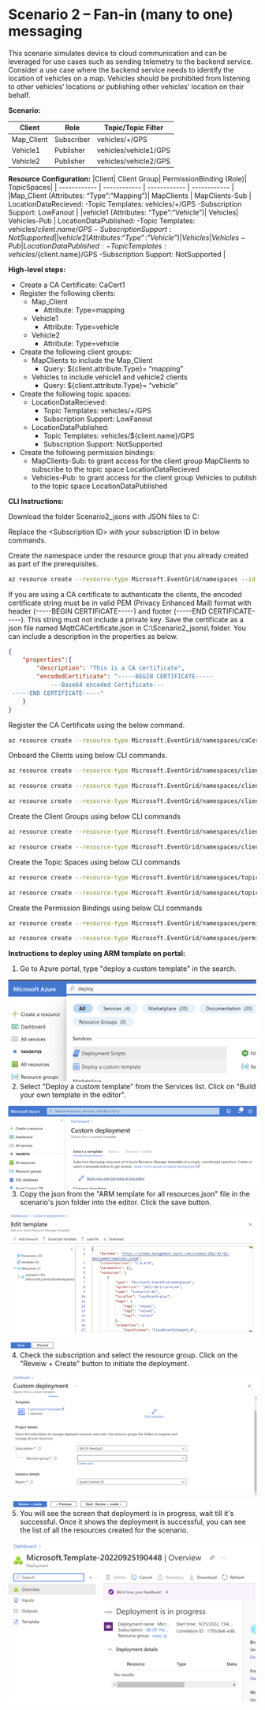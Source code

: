 # Scenario 2 – Fan-in (many to one) messaging
This scenario simulates device to cloud communication and can be leveraged for use cases such as sending telemetry to the backend service. Consider a use case where the backend service needs to identify the location of vehicles on a map. Vehicles should be prohibited from listening to other vehicles’ locations or publishing other vehicles’ location on their behalf.

**Scenario:**

|Client | Role | Topic/Topic Filter|
| ------------ | ------------ | ------------ |
|Map_Client | Subscriber | vehicles/+/GPS |
|Vehicle1 | Publisher | vehicles/vehicle1/GPS |
|Vehicle2 | Publisher | vehicles/vehicle2/GPS |

**Resource Configuration:**
|Client| Client Group| PermissionBinding (Role)| TopicSpaces|
| ------------ | ------------ | ------------ | ------------ |
|Map_Client (Attributes: “Type”:”Mapping”)| MapClients | MapClients-Sub |  LocationDataRecieved: -Topic Templates: vehicles/+/GPS -Subscription Support: LowFanout |
|vehicle1 (Attributes: “Type”:”Vehicle”)| Vehicles| Vehicles-Pub |  LocationDataPublished: -Topic Templates: vehicles/${client.name}/GPS -Subscription Support: NotSupported |
|vehicle2 (Attributes: “Type”:”Vehicle”)| Vehicles| Vehicles-Pub |  LocationDataPublished: -Topic Templates: vehicles/${client.name}/GPS -Subscription Support: NotSupported |


**High-level steps:**
- Create a CA Certificate: CaCert1
- Register the following clients:
	- Map_Client 
		- Attribute: Type=mapping
	- Vehicle1
		- Attribute: Type=vehicle
	- Vehicle2
		- Attribute: Type=vehicle
- Create the following client groups:
	- MapClients to include the Map_Client
		- Query: ${client.attribute.Type}= “mapping”
	- Vehicles to include vehicle1 and vehicle2 clients
		- Query: ${client.attribute.Type}= “vehicle”
- Create the following topic spaces:
	- LocationDataRecieved:
		- Topic Templates: vehicles/+/GPS
		- Subscription Support: LowFanout
	- LocationDataPublished:
		- Topic Templates: vehicles/${client.name}/GPS
		- Subscription Support: NotSupported
- Create the following permission bindings:
	- MapClients-Sub: to grant access for the client group MapClients to subscribe to the topic space LocationDataRecieved
	- Vehicles-Pub: to grant access for the client group Vehicles to publish to the topic space LocationDataPublished




**CLI Instructions:**

Download the folder Scenario2_jsons with JSON files to C:

Replace the \<Subscription ID\> with your subscription ID in below commands.

Create the namespace under the resource group that you already created as part of the prerequisites.

```bash
az resource create --resource-type Microsoft.EventGrid/namespaces --id /subscriptions/<Subscription ID>/resourceGroups/MQTT-Pri-Prev-rg1/providers/Microsoft.EventGrid/namespaces/Scenario2 --is-full-object --api-version 2022-10-15-preview --properties @C:\Scenario2_jsons\NS_Scenario2.json
```

If you are using a CA certificate to authenticate the clients, the encoded certificate string must be in valid PEM (Privacy Enhanced Mail) format with header (-----BEGIN CERTIFICATE-----) and footer (-----END CERTIFICATE-----). This string must not include a private key. Save the certificate as a json file named MqttCACertificate.json in C:\Scenario2_jsons\ folder.  You can include a description in the properties as below.

```json
{
    "properties":{
   	    "description": "This is a CA certificate",
        "encodedCertificate": "-----BEGIN CERTIFICATE-----
			---Base64 encoded Certificate---
 -----END CERTIFICATE-----"
    }
}
```

Register the CA Certificate using the below command.

```bash
az resource create --resource-type Microsoft.EventGrid/namespaces/caCertificates --id /subscriptions/<Subscription ID>/resourceGroups/MQTT-Pri-Prev-rg1/providers/Microsoft.EventGrid/namespaces/Scenario2/caCertificates/CACert --api-version 2022-10-15-preview --properties @C:\Scenario2_jsons\MqttCACertificate.json
```

Onboard the Clients using below CLI commands.

```bash
az resource create --resource-type Microsoft.EventGrid/namespaces/clients --id /subscriptions/<Subscription ID>/resourceGroups/MQTT-Pri-Prev-rg1/providers/Microsoft.EventGrid/namespaces/Scenario2/clients/Map_Client --api-version 2022-10-15-preview --properties @C:\Scenario2_jsons\C_Map_Client.json
```

```bash
az resource create --resource-type Microsoft.EventGrid/namespaces/clients --id /subscriptions/<Subscription ID>/resourceGroups/MQTT-Pri-Prev-rg1/providers/Microsoft.EventGrid/namespaces/Scenario2/clients/Vehicle1 --api-version 2022-10-15-preview --properties @C:\Scenario2_jsons\C_Vehicle1.json
```

```bash
az resource create --resource-type Microsoft.EventGrid/namespaces/clients --id /subscriptions/<Subscription ID>/resourceGroups/MQTT-Pri-Prev-rg1/providers/Microsoft.EventGrid/namespaces/Scenario2/clients/Vehicle2 --api-version 2022-10-15-preview --properties @C:\Scenario2_jsons\C_Vehicle2.json
```

Create the Client Groups using below CLI commands

```bash
az resource create --resource-type Microsoft.EventGrid/namespaces/clientGroups --id /subscriptions/<Subscription ID>/resourceGroups/MQTT-Pri-Prev-rg1/providers/Microsoft.EventGrid/namespaces/Scenario2/clientGroups/MapClients --api-version 2022-10-15-preview --properties @C:\Scenario2_jsons\CG_MapClients.json
```

```bash
az resource create --resource-type Microsoft.EventGrid/namespaces/clientGroups --id /subscriptions/<Subscription ID>/resourceGroups/MQTT-Pri-Prev-rg1/providers/Microsoft.EventGrid/namespaces/Scenario2/clientGroups/Vehicles --api-version 2022-10-15-preview --properties @C:\Scenario2_jsons\CG_Vehicles.json
```

Create the Topic Spaces using below CLI commands

```bash
az resource create --resource-type Microsoft.EventGrid/namespaces/topicSpaces --id /subscriptions/<Subscription ID>/resourceGroups/MQTT-Pri-Prev-rg1/providers/Microsoft.EventGrid/namespaces/Scenario2/topicSpaces/LocationDataRecieved --api-version 2022-10-15-preview --properties @C:\Scenario2_jsons\TS_LocationDataRecieved.json
```

```bash
az resource create --resource-type Microsoft.EventGrid/namespaces/topicSpaces --id /subscriptions/<Subscription ID>/resourceGroups/MQTT-Pri-Prev-rg1/providers/Microsoft.EventGrid/namespaces/Scenario2/topicSpaces/LocationDataPublished --api-version 2022-10-15-preview --properties @C:\Scenario2_jsons\TS_LocationDataPublished.json
```

Create the Permission Bindings using below CLI commands

```bash
az resource create --resource-type Microsoft.EventGrid/namespaces/permissionBindings --id /subscriptions/<Subscription ID>/resourceGroups/MQTT-Pri-Prev-rg1/providers/Microsoft.EventGrid/namespaces/Scenario2/permissionBindings/MapClients-Sub --api-version 2022-10-15-preview --properties @C:\Scenario2_jsons\PB_MapClients-Sub.json
```

```bash
az resource create --resource-type Microsoft.EventGrid/namespaces/permissionBindings --id /subscriptions/<Subscription ID>/resourceGroups/MQTT-Pri-Prev-rg1/providers/Microsoft.EventGrid/namespaces/Scenario2/permissionBindings/Vehicles-Pub --api-version 2022-10-15-preview --properties @C:\Scenario2_jsons\PB_Vehicles-Pub.json
```


**Instructions to deploy using ARM template on portal:**

1. Go to Azure portal, type "deploy a custom template" in the search.

<img src="Deploy ARM template on portal 1.png"
     alt="Deploy ARM template on portal 1"
     style="float: left; margin-right: 10px;" />


2. Select "Deploy a custom template" from the Services list.  Click on "Build your own template in the editor".

<img src="Deploy ARM template on portal 2.png"
     alt="Deploy ARM template on portal 2"
     style="float: left; margin-right: 10px;" />

3. Copy the json from the "ARM template for all resources.json" file in the scenario's json folder into the editor.  Click the save button.
	 
<img src="Deploy ARM template on portal 3.png"
     alt="Deploy ARM template on portal 3"
     style="float: left; margin-right: 10px;" />

4. Check the subscription and select the resource group.  Click on the "Reveiw + Create" button to initiate the deployment.

<img src="Deploy ARM template on portal 4.png"
     alt="Deploy ARM template on portal 4"
     style="float: left; margin-right: 10px;" />

5. You will see the screen that deployment is in progress, wait till it's successful.  Once it shows the deployment is successful, you can see the list of all the resources created for the scenario.

<img src="Deploy ARM template on portal 5.png"
     alt="Deploy ARM template on portal 5"
     style="float: left; margin-right: 10px;" />

